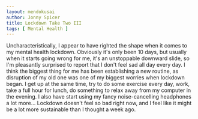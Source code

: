 ```yaml
---
layout: mendokusai
author: Jonny Spicer
title: Lockdown Take Two III
tags: [ Mental Health ]
---
```

Uncharacteristically, I appear to have righted the shape when it comes to my mental health lockdown. Obviously it's only been 10 days, but usually when it starts going wrong for me,
it's an unstoppable downward slide, so I'm pleasantly surprised to report that I don't feel sad all day every day. I think the biggest thing for me has been establishing a new routine,
as disruption of my old one was one of my biggest worries when lockdown began. I get up at the same time, try to do some exercise every day, work, take a full hour for lunch, do
something to relax away from my computer in the evening. I also have start using my fancy noise-cancelling headphones a lot more... Lockdown doesn't feel so bad right now, and I feel
like it might be a lot more sustainable than I thought a week ago.
